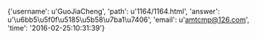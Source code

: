{'username': u'GuoJiaCheng', 'path': u'1164/1164.html', 'answer': u'\u6bb5\u5f0f\u5185\u5b58\u7ba1\u7406', 'email': u'amtcmp@126.com', 'time': '2016-02-25:10:31:39'}